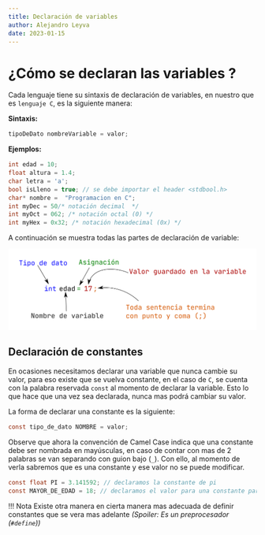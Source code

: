 ```yaml
---
title: Declaración de variables
author: Alejandro Leyva
date: 2023-01-15
---
```


# ¿Cómo se declaran las variables ?

Cada lenguaje tiene su sintaxis de declaración de variables, en nuestro que es `lenguaje C`, es la siguiente manera:

**Sintaxis:**

```c
tipoDeDato nombreVariable = valor;
```

**Ejemplos:**

```c
int edad = 10;
float altura = 1.4;
char letra = 'a';
bool isLleno = true; // se debe importar el header <stdbool.h>
char* nombre =  "Programacion en C";
int myDec = 50/* notación decimal  */
int myOct = 062; /* notación octal (0) */
int myHex = 0x32; /* notación hexadecimal (0x) */
```
A continuación se muestra todas las partes de declaración de variable:

![como se declara una variable](./assets/tipo_variable.png)

## Declaración de constantes

En ocasiones necesitamos declarar una variable que nunca cambie su valor, para eso existe que se vuelva constante, en el caso de `C`, se cuenta con la palabra reservada `const` al momento de declarar la variable. Esto lo que hace que una vez sea declarada, nunca mas podrá cambiar su valor.

La forma de declarar una constante es la siguiente:

```C
const tipo_de_dato NOMBRE = valor;
```

Observe que ahora la convención de Camel Case indica que una constante debe ser nombrada en mayúsculas, en caso de contar con mas de 2 palabras se van separando con guion bajo (`_`). Con ello, al momento de verla sabremos que es una constante y ese valor no se puede modificar.

```C
const float PI = 3.141592; // declaramos la constante de pi
const MAYOR_DE_EDAD = 18; // declaramos el valor para una constante para comprar cuando sea mayor de edad, este valor pues nunca cambiara
```

!!! Nota
    Existe otra manera en cierta manera mas adecuada de definir constantes que se vera mas adelante *(Spoiler: Es un preprocesador (`#define`))*